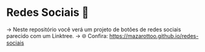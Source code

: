 # Redes Sociais 📲

-> Neste repositório você verá um projeto de botões de redes sociais parecido com um Linktree. 
-> 🌐 Confira: https://mazarottoo.github.io/redes-sociais

